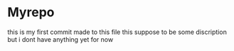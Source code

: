 # Myrepo
this is my first commit made to this file
this suppose to be some discription but i dont have anything yet for now
